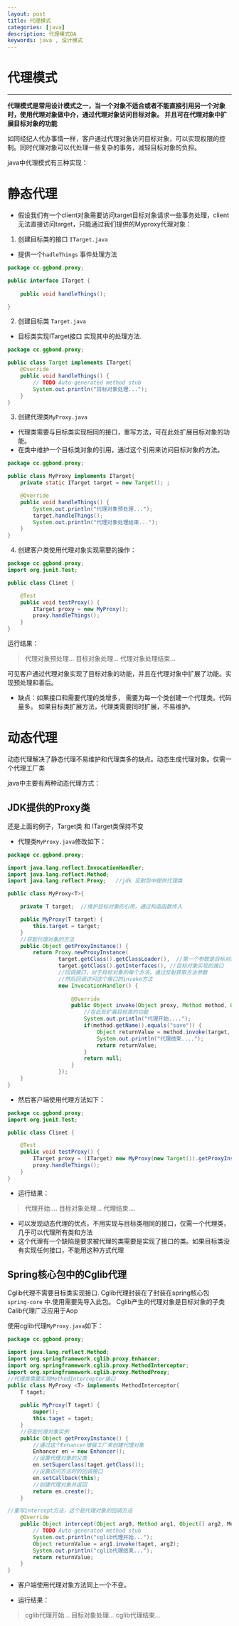 ```yaml
---
layout: post
title: 代理模式
categories: [java]
description: 代理模式OA
keywords: java , 设计模式
---
```



# 代理模式

---


**代理模式是常用设计模式之一，当一个对象不适合或者不能直接引用另一个对象时，使用代理对象做中介，通过代理对象访问目标对象。 并且可在代理对象中扩展目标对象的功能**

如同经纪人代办事情一样，客户通过代理对象访问目标对象，可以实现权限的控制。同时代理对象可以代处理一些复杂的事务，减轻目标对象的负担。

java中代理模式有三种实现：
 
# 静态代理
- 假设我们有一个client对象需要访问target目标对象请求一些事务处理，client无法直接访问target，只能通过我们提供的Myproxy代理对象：

1. 创建目标类的接口 `ITarget.java`
- 提供一个`hadleThings` 事件处理方法

```java
package cc.ggbond.proxy;

public interface ITarget {
	
	public void handleThings();

}
```

2. 创建目标类 `Target.java`
- 目标类实现ITarget接口 实现其中的处理方法.

```java
package cc.ggbond.proxy;

public class Target implements ITarget{
	@Override
	public void handleThings() {
		// TODO Auto-generated method stub
		System.out.println("目标对象处理...");
	}
}
```

3. 创建代理类`MyProxy.java`
- 代理类需要与目标类实现相同的接口，重写方法，可在此处扩展目标对象的功能。 
- 在类中维护一个目标类对象的引用，通过这个引用来访问目标对象的方法。

```java
package cc.ggbond.proxy;

public class MyProxy implements ITarget{
	private static ITarget target = new Target(); ;

	@Override
	public void handleThings() {
		System.out.println("代理对象预处理...");
		target.handleThings();
		System.out.println("代理对象处理结束...");
	}
}
```

4. 创建客户类使用代理对象实现需要的操作：

```java
package cc.ggbond.proxy;
import org.junit.Test;

public class Clinet {

	@Test
	public void testProxy() {
		ITarget proxy = new MyProxy();
		proxy.handleThings();
	}
}
```

运行结果： 
>代理对象预处理...
目标对象处理...
代理对象处理结束...

可见客户通过代理对象实现了目标对象的功能，并且在代理对象中扩展了功能。实现预处理和善后。

-  缺点：如果接口和需要代理的类增多， 需要为每一个类创建一个代理类。代码量多。  如果目标类扩展方法，代理类需要同时扩展，不易维护。

# 动态代理
动态代理解决了静态代理不易维护和代理类多的缺点。动态生成代理对象。仅需一个代理工厂类

java中主要有两种动态代理方式：

## JDK提供的Proxy类
还是上面的例子，Target类 和 ITarget类保持不变

- 代理类`MyProxy.java`修改如下：

```java
package cc.ggbond.proxy;

import java.lang.reflect.InvocationHandler;
import java.lang.reflect.Method;
import java.lang.reflect.Proxy;   //jdk 反射包中提供代理类

public class MyProxy<T>{

	private T target;  //维护目标对象的引用，通过构造函数传入

	public MyProxy(T target) {
		this.target = target;
	}
	//获取代理对象的方法
	public Object getProxyInstance() {
		return Proxy.newProxyInstance(
				target.getClass().getClassLoader(),  //第一个参数是目标对象的类加载器
				target.getClass().getInterfaces(), //目标对象实现的接口
				//回调接口，对于目标对象的每个方法，通过反射获取方法参数
				//然后回调访问这个接口的invoke方法
				new InvocationHandler() {  
					
					@Override
					public Object invoke(Object proxy, Method method, Object[] args) throws Throwable {
						//在此处扩展目标类的功能
						System.out.println("代理开始....");
						if(method.getName().equals("save")) {
							Object returnValue = method.invoke(target, args);
							System.out.println("代理结束....");
							return returnValue;
						}
						return null;
					}
				});
	}
}
```

- 然后客户端使用代理方法如下：

```java
package cc.ggbond.proxy;
import org.junit.Test;

public class Clinet {

	@Test
	public void testProxy() {
		ITarget proxy = (ITarget) new MyProxy(new Target()).getProxyInstance();
		proxy.handleThings();
	}
}
```

- 运行结果：
>代理开始....
 目标对象处理...
 代理结束....


-  可以发现动态代理的优点，不用实现与目标类相同的接口，仅需一个代理类，几乎可以代理所有类和方法
-  这个代理有一个缺陷是要求被代理的类需要是实现了接口的类。如果目标类没有实现任何接口，不能用这种方式代理
 
## Spring核心包中的Cglib代理
Cglib代理不需要目标类实现接口.
Cglib代理封装在了封装在spring核心包`spring-core` 中.使用需要先导入此包。
Cglib产生的代理对象是目标对象的子类
Calib代理广泛应用于Aop

使用cglib代理`MyProxy.java`如下：

```java
package cc.ggbond.proxy;

import java.lang.reflect.Method;
import org.springframework.cglib.proxy.Enhancer;
import org.springframework.cglib.proxy.MethodInterceptor;
import org.springframework.cglib.proxy.MethodProxy;
//代理类需要实现MethodInterceptor接口
public class MyProxy <T> implements MethodInterceptor{
	T taget;
	
	public MyProxy(T taget) {
		super();
		this.taget = taget;
	}
	//获取代理对象实例
	public Object getProxyInstance() {
	    //通过这个Enhancer增强工厂来创建代理对象
		Enhancer en = new Enhancer();
		//设置代理对象的父类
		en.setSuperclass(taget.getClass());
		//设置访问方法时的回调接口
		en.setCallback(this);
		//创建代理对象并返回
		return en.create();
	}

//重写intercept方法，这个是代理对象的回调方法
	@Override
	public Object intercept(Object arg0, Method arg1, Object[] arg2, MethodProxy arg3) throws Throwable {
		// TODO Auto-generated method stub
		System.out.println("cglib代理开始...");
		Object returnValue = arg1.invoke(taget, arg2);
		System.out.println("cglib代理结束...");
		return returnValue;
	}
}

```

- 客户端使用代理对象方法同上一个不变。

- 运行结果：
>cglib代理开始...
目标对象处理...
cglib代理结束...

